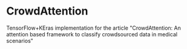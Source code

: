 # CrowdAttention

TensorFlow+KEras implementation for the article "CrowdAttention: An attention based framework to classify crowdsourced
data in medical scenarios"

